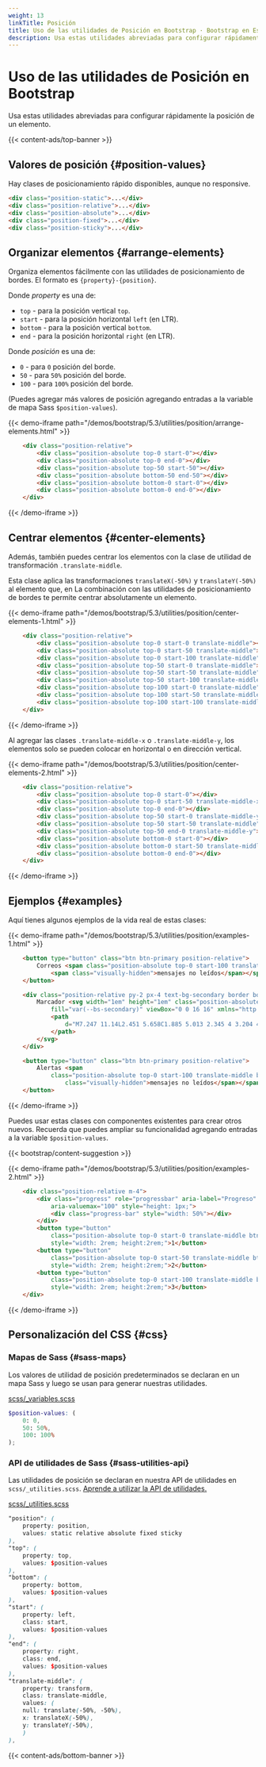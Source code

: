 ```yaml
---
weight: 13
linkTitle: Posición
title: Uso de las utilidades de Posición en Bootstrap · Bootstrap en Español v5.3
description: Usa estas utilidades abreviadas para configurar rápidamente la posición de un elemento.
---
```


# Uso de las utilidades de Posición en Bootstrap

Usa estas utilidades abreviadas para configurar rápidamente la posición de un elemento.

{{< content-ads/top-banner >}}

Valores de posición {#position-values}
---------------------------------------

Hay clases de posicionamiento rápido disponibles, aunque no responsive.

```html {filename="HTML"}
<div class="position-static">...</div>
<div class="position-relative">...</div>
<div class="position-absolute">...</div>
<div class="position-fixed">...</div>
<div class="position-sticky">...</div>
```

Organizar elementos {#arrange-elements}
----------------------------------------

Organiza elementos fácilmente con las utilidades de posicionamiento de bordes. El formato es `{property}-{position}`.

Donde _property_ es una de:

* `top` \- para la posición vertical `top`.
* `start` \- para la posición horizontal `left` (en LTR).
* `bottom` \- para la posición vertical `bottom`.
* `end` \- para la posición horizontal `right` (en LTR).

Donde _posición_ es una de:

* `0` \- para `0` posición del borde.
* `50` \- para `50%` posición del borde.
* `100` \- para `100%` posición del borde.

(Puedes agregar más valores de posición agregando entradas a la variable de mapa Sass `$position-values`).

{{< demo-iframe path="/demos/bootstrap/5.3/utilities/position/arrange-elements.html" >}}
```html {filename="HTML"}
    <div class="position-relative">
        <div class="position-absolute top-0 start-0"></div>
        <div class="position-absolute top-0 end-0"></div>
        <div class="position-absolute top-50 start-50"></div>
        <div class="position-absolute bottom-50 end-50"></div>
        <div class="position-absolute bottom-0 start-0"></div>
        <div class="position-absolute bottom-0 end-0"></div>
    </div>
```
{{< /demo-iframe >}}

Centrar elementos {#center-elements}
-------------------------------------

Además, también puedes centrar los elementos con la clase de utilidad de transformación `.translate-middle`.

Esta clase aplica las transformaciones `translateX(-50%)` y `translateY(-50%)` al elemento que, en La combinación con las utilidades de posicionamiento de bordes te permite centrar absolutamente un elemento.

{{< demo-iframe path="/demos/bootstrap/5.3/utilities/position/center-elements-1.html" >}}
```html {filename="HTML"}
    <div class="position-relative">
        <div class="position-absolute top-0 start-0 translate-middle"></div>
        <div class="position-absolute top-0 start-50 translate-middle"></div>
        <div class="position-absolute top-0 start-100 translate-middle"></div>
        <div class="position-absolute top-50 start-0 translate-middle"></div>
        <div class="position-absolute top-50 start-50 translate-middle"></div>
        <div class="position-absolute top-50 start-100 translate-middle"></div>
        <div class="position-absolute top-100 start-0 translate-middle"></div>
        <div class="position-absolute top-100 start-50 translate-middle"></div>
        <div class="position-absolute top-100 start-100 translate-middle"></div>
    </div>
```
{{< /demo-iframe >}}

Al agregar las clases `.translate-middle-x` o `.translate-middle-y`, los elementos solo se pueden colocar en horizontal o en dirección vertical.

{{< demo-iframe path="/demos/bootstrap/5.3/utilities/position/center-elements-2.html" >}}
```html {filename="HTML"}
    <div class="position-relative">
        <div class="position-absolute top-0 start-0"></div>
        <div class="position-absolute top-0 start-50 translate-middle-x"></div>
        <div class="position-absolute top-0 end-0"></div>
        <div class="position-absolute top-50 start-0 translate-middle-y"></div>
        <div class="position-absolute top-50 start-50 translate-middle"></div>
        <div class="position-absolute top-50 end-0 translate-middle-y"></div>
        <div class="position-absolute bottom-0 start-0"></div>
        <div class="position-absolute bottom-0 start-50 translate-middle-x"></div>
        <div class="position-absolute bottom-0 end-0"></div>
    </div>
```
{{< /demo-iframe >}}

Ejemplos {#examples}
---------------------

Aquí tienes algunos ejemplos de la vida real de estas clases:

{{< demo-iframe path="/demos/bootstrap/5.3/utilities/position/examples-1.html" >}}
```html {filename="HTML"}
    <button type="button" class="btn btn-primary position-relative">
        Correos <span class="position-absolute top-0 start-100 translate-middle badge rounded-pill bg-secondary">+99
            <span class="visually-hidden">mensajes no leídos</span></span>
    </button>

    <div class="position-relative py-2 px-4 text-bg-secondary border border-secondary rounded-pill">
        Marcador <svg width="1em" height="1em" class="position-absolute top-100 start-50 translate-middle mt-1"
            fill="var(--bs-secondary)" viewBox="0 0 16 16" xmlns="http://www.w3.org/2000/svg">
            <path
                d="M7.247 11.14L2.451 5.658C1.885 5.013 2.345 4 3.204 4h9.592a1 1 0 0 1 .753 1.659l-4.796 5.48a1 1 0 0 1-1.506 0z">
            </path>
        </svg>
    </div>

    <button type="button" class="btn btn-primary position-relative">
        Alertas <span
            class="position-absolute top-0 start-100 translate-middle badge border border-light rounded-circle bg-danger p-2"><span
                class="visually-hidden">mensajes no leídos</span></span>
    </button>
```
{{< /demo-iframe >}}

Puedes usar estas clases con componentes existentes para crear otros nuevos. Recuerda que puedes ampliar su funcionalidad agregando entradas a la variable `$position-values`.

{{< bootstrap/content-suggestion >}}

{{< demo-iframe path="/demos/bootstrap/5.3/utilities/position/examples-2.html" >}}
```html {filename="HTML"}
    <div class="position-relative m-4">
        <div class="progress" role="progressbar" aria-label="Progreso" aria-valuenow="50" aria-valuemin="0"
            aria-valuemax="100" style="height: 1px;">
            <div class="progress-bar" style="width: 50%"></div>
        </div>
        <button type="button"
            class="position-absolute top-0 start-0 translate-middle btn btn-sm btn-primary rounded-pill"
            style="width: 2rem; height:2rem;">1</button>
        <button type="button"
            class="position-absolute top-0 start-50 translate-middle btn btn-sm btn-primary rounded-pill"
            style="width: 2rem; height:2rem;">2</button>
        <button type="button"
            class="position-absolute top-0 start-100 translate-middle btn btn-sm btn-secondary rounded-pill"
            style="width: 2rem; height:2rem;">3</button>
    </div>
```
{{< /demo-iframe >}}

Personalización del CSS {#css}
-----------

### Mapas de Sass {#sass-maps}

Los valores de utilidad de posición predeterminados se declaran en un mapa Sass y luego se usan para generar nuestras utilidades.

[scss/_variables.scss](https://github.com/twbs/bootstrap/blob/v5.3.2/scss/_variables.scss)

```scss {filename="scss/_variables.scss"}
$position-values: (
    0: 0,
    50: 50%,
    100: 100%
);
```

### API de utilidades de Sass {#sass-utilities-api}

Las utilidades de posición se declaran en nuestra API de utilidades en `scss/_utilities.scss`. [Aprende a utilizar la API de utilidades.](/bootstrap/5.3/utilities/api/#using-the-api)

[scss/_utilities.scss](https://github.com/twbs/bootstrap/blob/v5.3.2/scss/_utilities.scss)

```scss {filename="scss/_utilities.scss"}
"position": (
    property: position,
    values: static relative absolute fixed sticky
),
"top": (
    property: top,
    values: $position-values
),
"bottom": (
    property: bottom,
    values: $position-values
),
"start": (
    property: left,
    class: start,
    values: $position-values
),
"end": (
    property: right,
    class: end,
    values: $position-values
),
"translate-middle": (
    property: transform,
    class: translate-middle,
    values: (
    null: translate(-50%, -50%),
    x: translateX(-50%),
    y: translateY(-50%),
    )
),
```

{{< content-ads/bottom-banner >}}